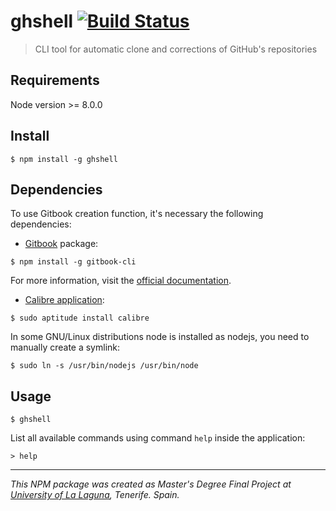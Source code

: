 # ghshell [![Build Status](https://travis-ci.org/ULL-ESIT-GRADOII-TFG/ghshell.svg?branch=master)](https://travis-ci.org/ULL-ESIT-GRADOII-TFG/ghshell)

> CLI tool for automatic clone and corrections of GitHub's repositories


## Requirements

Node version >= 8.0.0


## Install

```
$ npm install -g ghshell
```

## Dependencies

To use Gitbook creation function, it's necessary the following dependencies:

* [Gitbook](https://www.gitbook.com) package: 

```
$ npm install -g gitbook-cli
``` 

For more information, visit the [official documentation](https://github.com/GitbookIO/gitbook/blob/master/docs/setup.md).


* [Calibre application](https://calibre-ebook.com/download):

```
$ sudo aptitude install calibre
```

In some GNU/Linux distributions node is installed as nodejs, you need to manually create a symlink:

```
$ sudo ln -s /usr/bin/nodejs /usr/bin/node
```

## Usage

```
$ ghshell
```

List all available commands using command ``help`` inside the application:

```
> help
```



***

_This NPM package was created as Master's Degree Final Project at [University of La Laguna](https://www.ull.es/), Tenerife. Spain._
